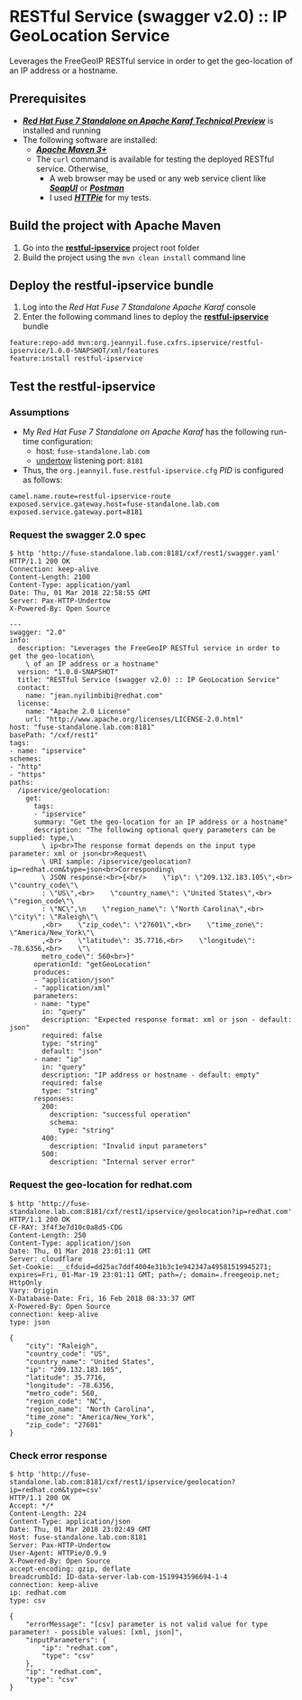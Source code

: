 # RESTful Service (swagger v2.0) :: IP GeoLocation Service

Leverages the FreeGeoIP RESTful service in order to get the geo-location of an IP address or a hostname.

## Prerequisites

- _**[Red Hat Fuse 7 Standalone on Apache Karaf Technical Preview](https://access.redhat.com/documentation/en-us/red_hat_jboss_fuse/7.0-tp/html/installing_on_apache_karaf/)**_ is installed 
and running
- The following software are installed:
  - _**[Apache Maven 3+](https://maven.apache.org/)**_
  - The ```curl``` command is available for testing the deployed RESTful service. Otherwise,
    - A web browser may be used or any web service client like _**[SoapUI](https://www.soapui.org/)**_ or _**[Postman](https://www.getpostman.com/)**_
    - I used _**[HTTPie](https://httpie.org/)**_ for my tests.

## Build the project with Apache Maven

1. Go into the **[restful-ipservice](../restful-ipservice)** project root folder
2. Build the project using the ```mvn clean install``` command line

## Deploy the restful-ipservice bundle

1. Log into the _Red Hat Fuse 7 Standalone Apache Karaf_ console
2. Enter the following command lines to deploy the **[restful-ipservice](../restful-ipservice)** bundle
```
feature:repo-add mvn:org.jeannyil.fuse.cxfrs.ipservice/restful-ipservice/1.0.0-SNAPSHOT/xml/features
feature:install restful-ipservice
```

## Test the restful-ipservice

### Assumptions
- My _Red Hat Fuse 7 Standalone on Apache Karaf_ has the following run-time configuration:
  - host: ```fuse-standalone.lab.com```
  - [undertow](http://undertow.io/) listening port: ```8181```
- Thus, the ```org.jeannyil.fuse.restful-ipservice.cfg``` *PID* is configured as follows:
```
camel.name.route=restful-ipservice-route
exposed.service.gateway.host=fuse-standalone.lab.com
exposed.service.gateway.port=8181
```

### Request the swagger 2.0 spec

```
$ http 'http://fuse-standalone.lab.com:8181/cxf/rest1/swagger.yaml'
HTTP/1.1 200 OK
Connection: keep-alive
Content-Length: 2100
Content-Type: application/yaml
Date: Thu, 01 Mar 2018 22:58:55 GMT
Server: Pax-HTTP-Undertow
X-Powered-By: Open Source

---
swagger: "2.0"
info:
  description: "Leverages the FreeGeoIP RESTful service in order to get the geo-location\
    \ of an IP address or a hostname"
  version: "1.0.0-SNAPSHOT"
  title: "RESTful Service (swagger v2.0) :: IP GeoLocation Service"
  contact:
    name: "jean.nyilimbibi@redhat.com"
  license:
    name: "Apache 2.0 License"
    url: "http://www.apache.org/licenses/LICENSE-2.0.html"
host: "fuse-standalone.lab.com:8181"
basePath: "/cxf/rest1"
tags:
- name: "ipservice"
schemes:
- "http"
- "https"
paths:
  /ipservice/geolocation:
    get:
      tags:
      - "ipservice"
      summary: "Get the geo-location for an IP address or a hostname"
      description: "The following optional query parameters can be supplied: type,\
        \ ip<br>The response format depends on the input type parameter: xml or json<br>Request\
        \ URI sample: /ipservice/geolocation?ip=redhat.com&type=json<br>Corresponding\
        \ JSON response:<br>{<br/>    \"ip\": \"209.132.183.105\",<br>    \"country_code\"\
        : \"US\",<br>    \"country_name\": \"United States\",<br>    \"region_code\"\
        : \"NC\",\n    \"region_name\": \"North Carolina\",<br>    \"city\": \"Raleigh\"\
        ,<br>    \"zip_code\": \"27601\",<br>    \"time_zone\": \"America/New_York\"\
        ,<br>    \"latitude\": 35.7716,<br>    \"longitude\": -78.6356,<br>    \"\
        metro_code\": 560<br>}"
      operationId: "getGeoLocation"
      produces:
      - "application/json"
      - "application/xml"
      parameters:
      - name: "type"
        in: "query"
        description: "Expected response format: xml or json - default: json"
        required: false
        type: "string"
        default: "json"
      - name: "ip"
        in: "query"
        description: "IP address or hostname - default: empty"
        required: false
        type: "string"
      responses:
        200:
          description: "successful operation"
          schema:
            type: "string"
        400:
          description: "Invalid input parameters"
        500:
          description: "Internal server error"
```

### Request the geo-location for redhat.com

```
$ http 'http://fuse-standalone.lab.com:8181/cxf/rest1/ipservice/geolocation?ip=redhat.com'
HTTP/1.1 200 OK
CF-RAY: 3f4f3e7d10c0a8d5-CDG
Content-Length: 250
Content-Type: application/json
Date: Thu, 01 Mar 2018 23:01:11 GMT
Server: cloudflare
Set-Cookie: __cfduid=dd25ac7ddf4004e31b3c1e942347a49581519945271; expires=Fri, 01-Mar-19 23:01:11 GMT; path=/; domain=.freegeoip.net; HttpOnly
Vary: Origin
X-Database-Date: Fri, 16 Feb 2018 08:33:37 GMT
X-Powered-By: Open Source
connection: keep-alive
type: json

{
    "city": "Raleigh",
    "country_code": "US",
    "country_name": "United States",
    "ip": "209.132.183.105",
    "latitude": 35.7716,
    "longitude": -78.6356,
    "metro_code": 560,
    "region_code": "NC",
    "region_name": "North Carolina",
    "time_zone": "America/New_York",
    "zip_code": "27601"
}
```

### Check error response

```
$ http 'http://fuse-standalone.lab.com:8181/cxf/rest1/ipservice/geolocation?ip=redhat.com&type=csv'
HTTP/1.1 200 OK
Accept: */*
Content-Length: 224
Content-Type: application/json
Date: Thu, 01 Mar 2018 23:02:49 GMT
Host: fuse-standalone.lab.com:8181
Server: Pax-HTTP-Undertow
User-Agent: HTTPie/0.9.9
X-Powered-By: Open Source
accept-encoding: gzip, deflate
breadcrumbId: ID-data-server-lab-com-1519943596694-1-4
connection: keep-alive
ip: redhat.com
type: csv

{
    "errorMessage": "[csv] parameter is not valid value for type parameter! - possible values: [xml, json]",
    "inputParameters": {
        "ip": "redhat.com",
        "type": "csv"
    },
    "ip": "redhat.com",
    "type": "csv"
}
```
